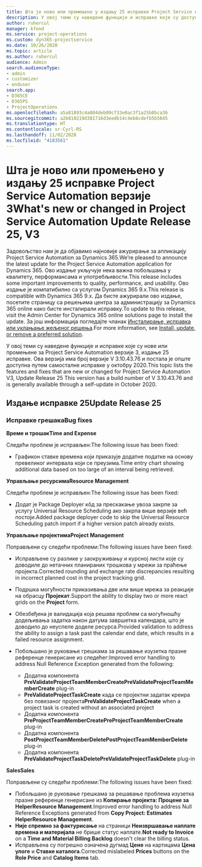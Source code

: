 ```yaml
---
title: Шта је ново или промењено у издању 25 исправке Project Service Automation верзије 3
description: У овој теми су наведене функције и исправке које су доступне у издању 25 исправке за Project Service Automation верзије 3.
author: ruhercul
manager: kfend
ms.service: project-operations
ms.custom: dyn365-projectservice
ms.date: 10/26/2020
ms.topic: article
ms.author: ruhercul
audience: Admin
search.audienceType:
- admin
- customizer
- enduser
search.app:
- D365CE
- D365PS
- ProjectOperations
ms.openlocfilehash: a5a81893c4a804deb09cf33e0ac3f1a25b8bca36
ms.sourcegitcommit: a2b810219d381716d3eedb14c4eb6cdefb5b5845
ms.translationtype: HT
ms.contentlocale: sr-Cyrl-RS
ms.lasthandoff: 11/02/2020
ms.locfileid: "4183561"
---
```

# <a name="whats-new-or-changed-in-project-service-automation-update-release-25-v3"></a><span data-ttu-id="5b27c-103">Шта је ново или промењено у издању 25 исправке Project Service Automation верзије 3</span><span class="sxs-lookup"><span data-stu-id="5b27c-103">What's new or changed in Project Service Automation Update Release 25, V3</span></span>

<span data-ttu-id="5b27c-104">Задовољство нам је да објавимо најновије ажурирање за апликацију Project Service Automation за Dynamics 365.</span><span class="sxs-lookup"><span data-stu-id="5b27c-104">We’re pleased to announce the latest update for the Project Service Automation application for Dynamics 365.</span></span> <span data-ttu-id="5b27c-105">Ово издање укључује нека важна побољшања у квалитету, перформансама и употребљивости.</span><span class="sxs-lookup"><span data-stu-id="5b27c-105">This release includes some important improvements to quality, performance, and usability.</span></span> <span data-ttu-id="5b27c-106">Ово издање је компатибилно са услугом Dynamics 365 9.x.</span><span class="sxs-lookup"><span data-stu-id="5b27c-106">This release is compatible with Dynamics 365 9.x.</span></span> <span data-ttu-id="5b27c-107">Да бисте ажурирали ово издање, посетите страницу са решењима центра за администрацију за Dynamics 365 online како бисте инсталирали исправку.</span><span class="sxs-lookup"><span data-stu-id="5b27c-107">To update to this release, visit the Admin Center for Dynamics 365 online solutions page to install the update.</span></span> <span data-ttu-id="5b27c-108">За још информација погледајте чланак [Инсталирање, исправка или уклањање жељеног решења](https://docs.microsoft.com/power-platform/admin/install-remove-preferred-solution).</span><span class="sxs-lookup"><span data-stu-id="5b27c-108">For more information, see [Install, update, or remove a preferred solution](https://docs.microsoft.com/power-platform/admin/install-remove-preferred-solution).</span></span>

<span data-ttu-id="5b27c-109">У овој теми су наведене функције и исправке које су нове или промењене за Project Service Automation верзије 3, издање 25 исправке. Ова верзија има број верзије V 3.10.43.76 и постала је опште доступна путем самосталне исправке у октобру 2020.</span><span class="sxs-lookup"><span data-stu-id="5b27c-109">This topic lists the features and fixes that are new or changed for Project Service Automation V3, Update Release 25 This version has a build number of V 3.10.43.76 and is generally available through a self-update in October 2020.</span></span>

## <a name="update-release-25"></a><span data-ttu-id="5b27c-110">Издање исправке 25</span><span class="sxs-lookup"><span data-stu-id="5b27c-110">Update Release 25</span></span>

### <a name="bug-fixes"></a><span data-ttu-id="5b27c-111">Исправке грешака</span><span class="sxs-lookup"><span data-stu-id="5b27c-111">Bug fixes</span></span>

<span data-ttu-id="5b27c-112">**Време и трошак**</span><span class="sxs-lookup"><span data-stu-id="5b27c-112">**Time and Expense**</span></span>

<span data-ttu-id="5b27c-113">Следећи проблем је исправљен:</span><span class="sxs-lookup"><span data-stu-id="5b27c-113">The following issue has been fixed:</span></span>

- <span data-ttu-id="5b27c-114">Графикон ставке времена који приказује додатне податке на основу превеликог интервала који се преузима.</span><span class="sxs-lookup"><span data-stu-id="5b27c-114">Time entry chart showing additional data based on too large of an interval being retrieved.</span></span>

<span data-ttu-id="5b27c-115">**Управљање ресурсима**</span><span class="sxs-lookup"><span data-stu-id="5b27c-115">**Resource Management**</span></span>

<span data-ttu-id="5b27c-116">Следећи проблем је исправљен:</span><span class="sxs-lookup"><span data-stu-id="5b27c-116">The following issue has been fixed:</span></span>

- <span data-ttu-id="5b27c-117">Додат је Package Deployer кôд за прескакање увоза закрпе за услугу Universal Resource Scheduling ако закрпа више верзије већ постоји.</span><span class="sxs-lookup"><span data-stu-id="5b27c-117">Added package deployer code to skip the Universal Resource Scheduling patch import if a higher version patch already exists.</span></span>

<span data-ttu-id="5b27c-118">**Управљање пројектима**</span><span class="sxs-lookup"><span data-stu-id="5b27c-118">**Project Management**</span></span>

<span data-ttu-id="5b27c-119">Поправљени су следећи проблеми:</span><span class="sxs-lookup"><span data-stu-id="5b27c-119">The following issues have been fixed:</span></span>

- <span data-ttu-id="5b27c-120">Исправљене су разлике у заокруживању и курсној листи које су доводиле до нетачних планираних трошкова у мрежи за праћење пројекта.</span><span class="sxs-lookup"><span data-stu-id="5b27c-120">Corrected rounding and exchange rate discrepancies resulting in incorrect planned cost in the project tracking grid.</span></span>
- <span data-ttu-id="5b27c-121">Подршка могућности приказивања две или више мрежа за реакције на обрасцу **Пројекат**.</span><span class="sxs-lookup"><span data-stu-id="5b27c-121">Support the ability to display two or more react grids on the **Project** form.</span></span>
- <span data-ttu-id="5b27c-122">Обезбеђена је валидација која решава проблем са могућношћу додељивања задатка након датума завршетка календара, што је доводило до неуспеле доделе ресурса.</span><span class="sxs-lookup"><span data-stu-id="5b27c-122">Provided validation to address the ability to assign a task past the calendar end date, which results in a failed resource assignment.</span></span>
- <span data-ttu-id="5b27c-123">Побољшано је руковање грешкама за решавање изузетка празне референце генерисане из следећег:</span><span class="sxs-lookup"><span data-stu-id="5b27c-123">Improved error handling to address Null Reference Exception generated from the following:</span></span>

    - <span data-ttu-id="5b27c-124">Додатна компонента **PreValidateProjectTeamMemberCreate**</span><span class="sxs-lookup"><span data-stu-id="5b27c-124">**PreValidateProjectTeamMemberCreate** plug-in</span></span>
    - <span data-ttu-id="5b27c-125">**PreValidateProjectTaskCreate** када се пројектни задатак креира без повезаног пројекта</span><span class="sxs-lookup"><span data-stu-id="5b27c-125">**PreValidateProjectTaskCreate** when a project task is created without an associated project</span></span>
    - <span data-ttu-id="5b27c-126">Додатна компонента **PreProjectTeamMemberCreate**</span><span class="sxs-lookup"><span data-stu-id="5b27c-126">**PreProjectTeamMemberCreate** plug-in</span></span>
    - <span data-ttu-id="5b27c-127">Додатна компонента **PostProjectTeamMemberDelete**</span><span class="sxs-lookup"><span data-stu-id="5b27c-127">**PostProjectTeamMemberDelete** plug-in</span></span>
    - <span data-ttu-id="5b27c-128">Додатна компонента **PreValidateProjectTaskDelete**</span><span class="sxs-lookup"><span data-stu-id="5b27c-128">**PreValidateProjectTaskDelete** plug-in</span></span>

<span data-ttu-id="5b27c-129">**Sales**</span><span class="sxs-lookup"><span data-stu-id="5b27c-129">**Sales**</span></span>

<span data-ttu-id="5b27c-130">Поправљени су следећи проблеми:</span><span class="sxs-lookup"><span data-stu-id="5b27c-130">The following issues have been fixed:</span></span>

- <span data-ttu-id="5b27c-131">Побољшано је руковање грешкама за решавање проблема изузетка празне референце генерисане из **Копирање пројекта: Процене за HelperResource Management**.</span><span class="sxs-lookup"><span data-stu-id="5b27c-131">Improved error handling to address Null Reference Exceptions generated from **Copy Project: Estimates HelperResource Management**.</span></span>
- <span data-ttu-id="5b27c-132">**Није спремно за фактурисање** на страници **Неизвршавање наплате времена и материјала** не брише статус наплате.</span><span class="sxs-lookup"><span data-stu-id="5b27c-132">**Not ready to Invoice** on a **Time and Material Billing Backlog** doesn't clear the billing status.</span></span>
- <span data-ttu-id="5b27c-133">Исправљена су погрешно означена дугмад **Цене** на картицама **Цена улоге** и **Ставке каталога**.</span><span class="sxs-lookup"><span data-stu-id="5b27c-133">Corrected mislabeled **Prices** buttons on the **Role Price** and **Catalog Items** tab.</span></span>
